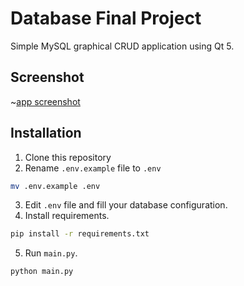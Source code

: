 # Database Final Project

Simple MySQL graphical CRUD application using Qt 5.

## Screenshot

~[app screenshot](https://github.com/radinshayanfar/mysql_crud/raw/master/.github/sc.png)

## Installation
1. Clone this repository
2. Rename `.env.example` file to `.env`
```bash
mv .env.example .env
```
3. Edit `.env` file and fill your database configuration.
4. Install requirements.
```bash
pip install -r requirements.txt
```
5. Run `main.py`.
```bash
python main.py
```
